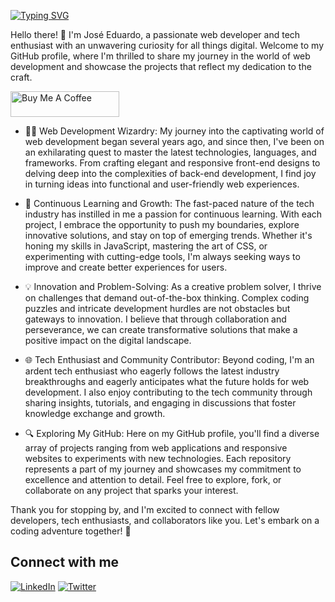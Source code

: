 [![Typing SVG](https://readme-typing-svg.demolab.com?font=Fira+Code&pause=1000&color=185DF7&width=435&lines=Hello+everyone%2C+Welcome+to+my+Github;I'm+Jos%C3%A9+Eduardo+a+Web+Developer)](https://git.io/typing-svg)

Hello there! 👋 I'm José Eduardo, a passionate web developer and tech enthusiast with an unwavering curiosity for all things digital. Welcome to my GitHub profile, where I'm thrilled to share my journey in the world of web development and showcase the projects that reflect my dedication to the craft.

<a href="https://www.buymeacoffee.com/EduardoWebSolutions" target="_blank"><img src="https://cdn.buymeacoffee.com/buttons/default-orange.png" alt="Buy Me A Coffee" height="41" width="174"></a>

- 👨‍💻 Web Development Wizardry:
My journey into the captivating world of web development began several years ago, and since then, I've been on an exhilarating quest to master the latest technologies, languages, and frameworks. From crafting elegant and responsive front-end designs to delving deep into the complexities of back-end development, I find joy in turning ideas into functional and user-friendly web experiences.

- 🚀 Continuous Learning and Growth:
The fast-paced nature of the tech industry has instilled in me a passion for continuous learning. With each project, I embrace the opportunity to push my boundaries, explore innovative solutions, and stay on top of emerging trends. Whether it's honing my skills in JavaScript, mastering the art of CSS, or experimenting with cutting-edge tools, I'm always seeking ways to improve and create better experiences for users.

- 💡 Innovation and Problem-Solving:
As a creative problem solver, I thrive on challenges that demand out-of-the-box thinking. Complex coding puzzles and intricate development hurdles are not obstacles but gateways to innovation. I believe that through collaboration and perseverance, we can create transformative solutions that make a positive impact on the digital landscape.

- 🌐 Tech Enthusiast and Community Contributor:
Beyond coding, I'm an ardent tech enthusiast who eagerly follows the latest industry breakthroughs and eagerly anticipates what the future holds for web development. I also enjoy contributing to the tech community through sharing insights, tutorials, and engaging in discussions that foster knowledge exchange and growth.

- 🔍 Exploring My GitHub:
Here on my GitHub profile, you'll find a diverse array of projects ranging from web applications and responsive websites to experiments with new technologies. Each repository represents a part of my journey and showcases my commitment to excellence and attention to detail. Feel free to explore, fork, or collaborate on any project that sparks your interest.

Thank you for stopping by, and I'm excited to connect with fellow developers, tech enthusiasts, and collaborators like you. Let's embark on a coding adventure together! 🚀

## Connect with me

[![LinkedIn](https://img.shields.io/badge/LinkedIn-0077B5?style=for-the-badge&logo=linkedin&logoColor=white)](https://www.linkedin.com/in/duduzynhuu/)
[![Twitter](https://img.shields.io/badge/Twitter-1DA1F2?style=for-the-badge&logo=twitter&logoColor=white)](https://twitter.com/EduardoWebSlt)

<!---
EduardoWebSolutions/EduardoWebSolutions is a ✨ special ✨ repository because its `README.md` (this file) appears on your GitHub profile.
You can click the Preview link to take a look at your changes.
--->
